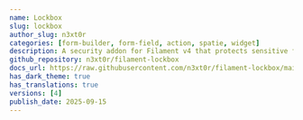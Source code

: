 ```yaml
---
name: Lockbox
slug: lockbox
author_slug: n3xt0r
categories: [form-builder, form-field, action, spatie, widget]
description: A security addon for Filament v4 that protects sensitive fields with user-bound encryption keys (Split-Key, TOTP, crypto password or Passkeys).
github_repository: n3xt0r/filament-lockbox
docs_url: https://raw.githubusercontent.com/n3xt0r/filament-lockbox/main/README.md
has_dark_theme: true
has_translations: true
versions: [4]
publish_date: 2025-09-15
---
```

